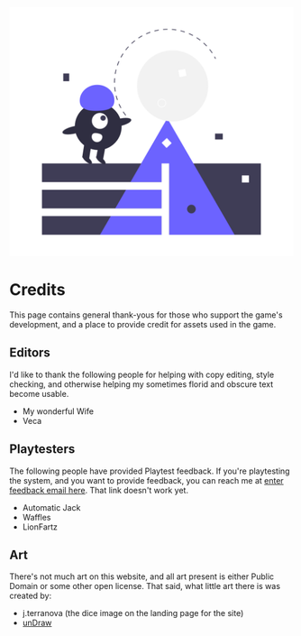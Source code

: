 ![Credits](_media/undraw_game_world_0o6q.png)

# Credits

This page contains general thank-yous for those who support the game's development, and a place to provide credit for assets used in the game.

## Editors

I'd like to thank the following people for helping with copy editing, style checking, and otherwise helping my sometimes florid and obscure text become usable.

- My wonderful Wife
- Veca

## Playtesters

The following people have provided Playtest feedback. If you're playtesting the system, and you want to provide feedback, you can reach me at [enter feedback email here](mailto:unnamed.s20(at)whoknows.whatever). That link doesn't work yet.

- Automatic Jack
- Waffles
- LionFartz


## Art

There's not much art on this website, and all art present is either Public Domain or some other open license. That said, what little art there is was created by:

- j.terranova (the dice image on the landing page for the site)
- [unDraw](https://undraw.co/license)